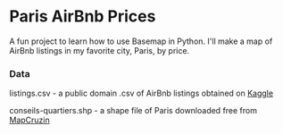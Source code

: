 # Paris AirBnb Prices

A fun project to learn how to use Basemap in Python. I'll make a map of AirBnb listings in my favorite city, Paris, by price. 

### Data
listings.csv - a public domain .csv of AirBnb listings obtained on [Kaggle](https://www.kaggle.com/juliatb/airbnb-paris#listings.csv)

conseils-quartiers.shp - a shape file of Paris downloaded free from [MapCruzin](https://mapcruzin.com/free-france-arcgis-maps-shapefiles.htm)